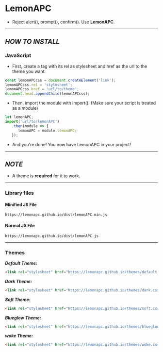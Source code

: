 # **LemonAPC**
- Reject alert(), prompt(), confirm(). Use **LemonAPC**.
---
## ***HOW TO INSTALL***
### **JavaScript**
- First, create a <link></link> tag with its rel as stylesheet and href as the url to the theme you want.
```javascript
const lemonAPCcss = document.createElement('link');
lemonAPCcss.rel = 'stylesheet';
lemonAPCcss.href = 'url/to/theme';
document.head.appendChild(lemonAPCcss);
```
- Then, import the module with import(). (Make sure your script is treated as a module)
```javascript
let lemonAPC;
import('url/to/lemonAPC')
   .then(module => {
      lemonAPC = module.lemonAPC;
   });
```
- And you're done! You now have LemonAPC in your project!
---
## ***NOTE***
- A theme is **required** for it to work.
---
### Library files
#### **Minified JS File**
```
https://lemonapc.github.io/dist/lemonAPC.min.js
```
#### **Normal JS File**
```
https://lemonapc.github.io/dist/lemonAPC.js
```
---
### Themes
***Default Theme:***
```html
<link rel="stylesheet" href="https://lemonapc.github.io/themes/default.css">
```

***Dark Theme:***
```html
<link rel="stylesheet" href="https://lemonapc.github.io/themes/dark.css">
```

***Soft Theme:***
```html
<link rel="stylesheet" href="https://lemonapc.github.io/themes/soft.css">
```

***Blueglow Theme:***
```html
<link rel="stylesheet" href="https://lemonapc.github.io/themes/blueglow.css">
```

***woke Theme:***
```html
<link rel="stylesheet" href="https://lemonapc.github.io/themes/woke.css">
```